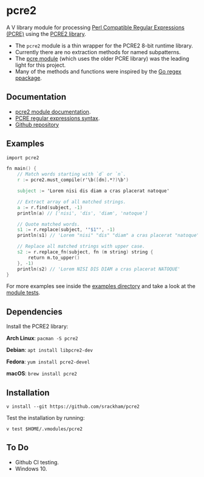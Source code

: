 # pcre2

A V library module for processing [Perl Compatible Regular Expressions (PCRE)](https://en.wikipedia.org/wiki/Perl_Compatible_Regular_Expressions) using the [PCRE2 library](https://www.pcre.org/).

- The `pcre2` module is a thin wrapper for the PCRE2 8-bit runtime library.
- Currently there are no extraction methods for named subpatterns.
- The [pcre module](https://github.com/vlang/pcre) (which uses the older PCRE library) was the leading light for this project.
- Many of the methods and functions were inspired by the [Go regex ppackage](https://pkg.go.dev/regexp).

## Documentation
- [pcre2 module documentation](https://srackham.github.io/pcre2/pcre2.html).
- [PCRE regular expressions syntax](https://www.pcre.org/current/doc/html/pcre2syntax.html).
- [Github repository](https://github.com/srackham/pcre2)

## Examples
```v
import pcre2

fn main() {
	// Match words starting with `d` or `n`.
	r := pcre2.must_compile(r'\b([dn].*?)\b')

	subject := 'Lorem nisi dis diam a cras placerat natoque'

	// Extract array of all matched strings.
	a := r.find(subject, -1)
	println(a) // ['nisi', 'dis', 'diam', 'natoque']

	// Quote matched words.
	s1 := r.replace(subject, '"$1"', -1)
	println(s1) // 'Lorem "nisi" "dis" "diam" a cras placerat "natoque"'

	// Replace all matched strings with upper case.
	s2 := r.replace_fn(subject, fn (m string) string {
		return m.to_upper()
	}, -1)
	println(s2) // 'Lorem NISI DIS DIAM a cras placerat NATOQUE'
}
```
For more examples see inside the [examples directory](https://github.com/srackham/pcre2/tree/master/examples) and take a look at the [module tests](https://github.com/srackham/pcre2/blob/master/pcre2_test.v).

## Dependencies
Install the PCRE2 library:

**Arch Linux**: `pacman -S pcre2`

**Debian**: `apt install libpcre2-dev`

**Fedora**: `yum install pcre2-devel`

**macOS**: `brew install pcre2`

## Installation

    v install --git https://github.com/srackham/pcre2

Test the installation by running:

    v test $HOME/.vmodules/pcre2

## To Do
- Github CI testing.
- Windows 10.
